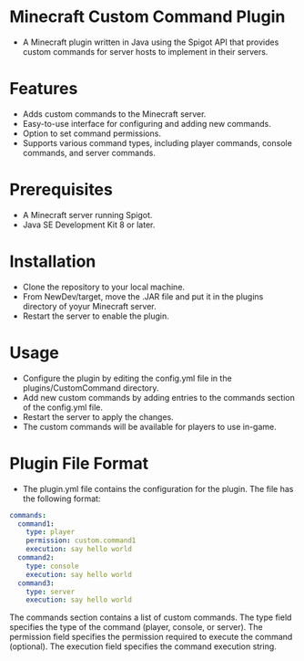 # Minecraft Custom Command Plugin
* A Minecraft plugin written in Java using the Spigot API that provides custom commands for server hosts to implement in their servers.

# Features
* Adds custom commands to the Minecraft server.
* Easy-to-use interface for configuring and adding new commands.
* Option to set command permissions.
* Supports various command types, including player commands, console commands, and server commands.
# Prerequisites
* A Minecraft server running Spigot.
* Java SE Development Kit 8 or later.
# Installation
* Clone the repository to your local machine.
* From NewDev/target, move the .JAR file and put it in the plugins directory of yoyur Minecraft server.
* Restart the server to enable the plugin.
# Usage
* Configure the plugin by editing the config.yml file in the plugins/CustomCommand directory.
* Add new custom commands by adding entries to the commands section of the config.yml file.
* Restart the server to apply the changes.
* The custom commands will be available for players to use in-game.
# Plugin File Format
* The plugin.yml file contains the configuration for the plugin. The file has the following format:

```yml
commands:
  command1:
    type: player
    permission: custom.command1
    execution: say hello world
  command2:
    type: console
    execution: say hello world
  command3:
    type: server
    execution: say hello world
```
The commands section contains a list of custom commands.
The type field specifies the type of the command (player, console, or server).
The permission field specifies the permission required to execute the command (optional).
The execution field specifies the command execution string.

